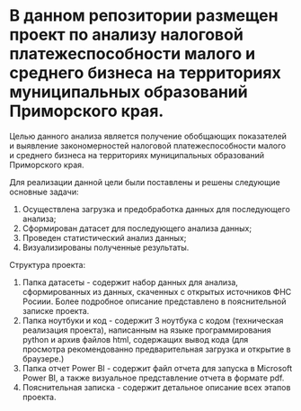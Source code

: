 # В данном репозитории размещен проект по анализу налоговой платежеспособности малого и среднего бизнеса на территориях муниципальных образований Приморского края.

Целью данного анализа является получение обобщающих показателей и выявление закономерностей налоговой платежеспособности малого и среднего бизнеса на территориях муниципальных образований Приморского края.  

Для реализации данной цели были поставлены и решены следующие основные задачи:
1. Осуществлена загрузка и предобработка данных для последующего анализа;
2. Сформирован датасет для последующего анализа данных;
3. Проведен статистический анализ данных;
4. Визуализированы полученные результаты.

Структура проекта:  
1. Папка датасеты - содержит набор данных для анализа, сформированных из данных, скаченных с открытых источников ФНС Росиии. Более подробное описание представлено в пояснительной записке проекта.  
2. Папка ноутбуки и код - содержит 3 ноутбука с кодом (техническая реализация проекта), написанным на языке программирования python и архив файлов html, содержащих вывод кода (для просмотра рекомендованно предварительная загрузка и открытие в браузере.)
3. Папка отчет Power BI - содержит файл отчета для запуска в Microsoft Power BI, а также визуальное представление отчета в формате pdf.
4. Пояснительная записка - содержит детальное описание всех этапов проекта.